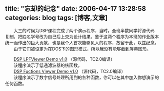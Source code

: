 title: "忘却的纪念"
date: 2006-04-17 13:28:58
categories: blog
tags: [博客,文章]
---
　　大三的时候为DSP课程完成了两个演示程序，当时，全班半数同学将源代码复制，把姓名学号改为自己后上交为设计结果。鉴于这两个程序为本班的作业版本统一而作出的巨大贡献，也是我个人首次能够见人的程序，故留于此，以兹纪念。  
　　由于它们被设定为在DOS下的图形模式，所以我没有能够截到屏幕图形。  

　　[DSP LPFViewer Demo v1.0](http://www.xf-utpcb.com/xiaop/MyProjects/DSPViewer/DSP_LPF.C) （源代码，TC2.0编译）  
　　该程序演示了低通滤波器的核函数。  
　　[DSP Fuctions Viewer Demo v1.0](http://www.xf-utpcb.com/xiaop/MyProjects/DSPViewer/DSP_FUN.zip) （源代码，TC2.0编译）  
　　该程序演示了数字信号处理所用到的各种函数，你可以在其中加入你想演示的任何函数。
